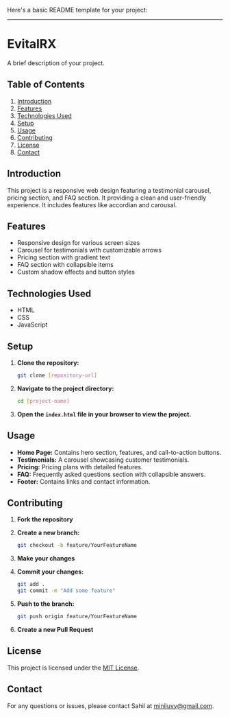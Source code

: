 Here's a basic README template for your project:

---

# EvitalRX

A brief description of your project.

## Table of Contents

1. [Introduction](#introduction)
2. [Features](#features)
3. [Technologies Used](#technologies-used)
4. [Setup](#setup)
5. [Usage](#usage)
6. [Contributing](#contributing)
7. [License](#license)
8. [Contact](#contact)

## Introduction

This project is a responsive web design featuring a testimonial carousel, pricing section, and FAQ section. It providing a clean and user-friendly experience. It includes features like accordian and carousal.

## Features

- Responsive design for various screen sizes
- Carousel for testimonials with customizable arrows
- Pricing section with gradient text
- FAQ section with collapsible items
- Custom shadow effects and button styles

## Technologies Used

- HTML
- CSS
- JavaScript

## Setup

1. **Clone the repository:**

    ```bash
    git clone [repository-url]
    ```

2. **Navigate to the project directory:**

    ```bash
    cd [project-name]
    ```

3. **Open the `index.html` file in your browser to view the project.**

## Usage

- **Home Page:** Contains hero section, features, and call-to-action buttons.
- **Testimonials:** A carousel showcasing customer testimonials.
- **Pricing:** Pricing plans with detailed features.
- **FAQ:** Frequently asked questions section with collapsible answers.
- **Footer:** Contains links and contact information.

## Contributing

1. **Fork the repository**
2. **Create a new branch:**

    ```bash
    git checkout -b feature/YourFeatureName
    ```

3. **Make your changes**
4. **Commit your changes:**

    ```bash
    git add .
    git commit -m "Add some feature"
    ```

5. **Push to the branch:**

    ```bash
    git push origin feature/YourFeatureName
    ```

6. **Create a new Pull Request**

## License

This project is licensed under the [MIT License](LICENSE).

## Contact

For any questions or issues, please contact Sahil at miniluvy@gmail.com.
